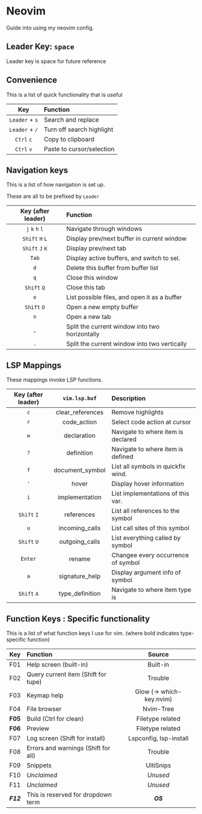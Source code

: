 # Neovim

Guide into using my neovim config.

## Leader Key: `space`

Leader key is space for future reference

## Convenience

This is a list of quick functionality that is useful

| Key               | Function                      |
|:-----------------:|:----------------------------- |
| `Leader` + `s`    | Search and replace            |
| `Leader` + `/`    | Turn off search highlight     |
| `Ctrl` `c`        | Copy to clipboard             |
| `Ctrl` `v`        | Paste to cursor/selection     |

## Navigation keys

This is a list of how navigation is set up.

These are all to be prefixed by `Leader`

| Key (after leader)| Function                                      |
|:-----------------:|:--------------------------------------------- |
| `j` `k` `h` `l`   | Navigate through windows                      |
| `Shift` `H` `L`   | Display prev/next buffer in current window    |
| `Shift` `J` `K`   | Display prev/next tab                         |
| `Tab`             | Display active buffers, and switch to sel.    |
| `d`               | Delete this buffer from buffer list           |
| `q`               | Close this window                             |
| `Shift` `Q`       | Close this tab                                |
| `o`               | List possible files, and open it as a buffer  |
| `Shift` `O`       | Open a new empty buffer                       |
| `n`               | Open a new tab                                |
| `,`               | Split the current window into two horizontally|
| `.`               | Split the current window into two vertically  |

## LSP Mappings

These mappings invoke LSP functions.

| Key (after leader)| `vim.lsp.buf`     | Description                       |
|:-----------------:|:-----------------:|:--------------------------------- |
| `c`               | clear\_references | Remove highlights                 |
| `r`               | code\_action      | Select code action at cursor      |
| `w`               | declaration       | Navigate to where item is declared|
| `?`               | definition        | Navigate to where item is defined |
| `f`               | document\_symbol  | List all symbols in quickfix wind.|
| `'`               | hover             | Display hover information         |
| `i`               | implementation    | List implementations of this var. |
| `Shift` `I`       | references        | List all references to the symbol |
| `u`               | incoming\_calls   | List call sites of this symbol    |
| `Shift` `U`       | outgoing\_calls   | List everything called by symbol  |
| `Enter`           | rename            | Changee every occurrence of symbol|
| `a`               | signature\_help   | Display argument info of symbol   |
| `Shift` `A`       | type\_definition  | Navigate to where item type is    |

## Function Keys : Specific functionality

This is a list of what function keys I use for vim.
(where bold indicates type-specific function)

|    Key  | Function                            | Source                    |
|:-------:|:----------------------------------- |:-------------------------:|
|   F01   | Help screen (built-in)              | Built-in                  |
|   F02   | Query current item (Shift for tupe) | Trouble                   |
|   F03   | Keymap help                         | Glow (-> which-key.nvim)  |
|   F04   | File browser                        | Nvim-Tree                 |
| **F05** | Build (Ctrl for clean)              | Filetype related          |
| **F06** | Preview                             | Filetype related          |
|   F07   | Log screen (Shift for install)      | Lspconfig, lsp-install    |
|   F08   | Errors and warnings (Shift for all) | Trouble                   |
|   F09   | Snippets                            | UltiSnips                 |
|   F10   | *Unclaimed*                         | *Unused*                  |
|   F11   | *Unclaimed*                         | *Unused*                  |
|***F12***| This is reserved for dropdown term  | ***OS***                  |
